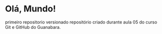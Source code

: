 # Olá, Mundo!
 primeiro repositorio versionado
 repositório criado durante aula 05 do curso Git e GitHub do Guanabara.